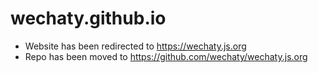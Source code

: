 # wechaty.github.io

- Website has been redirected to <https://wechaty.js.org>
- Repo has been moved to <https://github.com/wechaty/wechaty.js.org>
